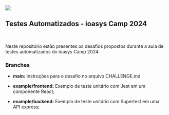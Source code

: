 <img src="https://media.discordapp.net/attachments/1192110717126582273/1232773195153674361/Testes_Automatizados_2.png?ex=662aad01&is=66295b81&hm=023f4bddd9d32326a50728d81ad9d71e8669cd30c243c1be65591cfc415d1d66&=&format=webp&quality=lossless&width=1079&height=359" />

## Testes Automatizados - ioasys Camp 2024

<br />

<p>
    Neste repositório estão presentes os desafios propostos durante a aula de
    testes automatizados do ioasys Camp 2024.
</p>

### Branches

- **main:** Instruções para o desafio no arquivo CHALLENGE.md

- **example/frontend:** Exemplo de teste unitário com Jest em um componente React;

- **example/backend:** Exemplo de teste unitário com Supertest em uma API express;
